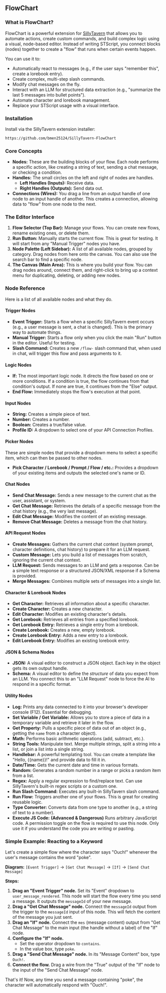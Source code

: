 ## FlowChart

### What is FlowChart?

FlowChart is a powerful extension for [SillyTavern](https://docs.sillytavern.app/) that allows you to automate actions, create custom commands, and build complex logic using a visual, node-based editor. Instead of writing STScript, you connect blocks (nodes) together to create a "flow" that runs when certain events happen.

You can use it to:

*   Automatically react to messages (e.g., if the user says "remember this", create a lorebook entry).
*   Create complex, multi-step slash commands.
*   Modify chat messages on the fly.
*   Interact with an LLM for structured data extraction (e.g., "summarize the last 5 messages into bullet points").
*   Automate character and lorebook management.
*   Replace your STScript usage with a visual interface.

### Installation

Install via the SillyTavern extension installer:

```txt
https://github.com/bmen25124/SillyTavern-FlowChart
```

### Core Concepts

*   **Nodes:** These are the building blocks of your flow. Each node performs a specific action, like creating a string of text, sending a chat message, or checking a condition.
*   **Handles:** The small circles on the left and right of nodes are handles.
    *   **Left Handles (Inputs):** Receive data.
    *   **Right Handles (Outputs):** Send data out.
*   **Connections (Wires):** You drag a line from an output handle of one node to an input handle of another. This creates a connection, allowing data to "flow" from one node to the next.

### The Editor Interface

1.  **Flow Selector (Top Bar):** Manage your flows. You can create new flows, rename existing ones, or delete them.
2.  **Run Button:** Manually starts the current flow. This is great for testing. It will start from any "Manual Trigger" nodes you have.
3.  **Node Palette (Left Sidebar):** A list of all available nodes, grouped by category. Drag nodes from here onto the canvas. You can also use the search bar to find a specific node.
4.  **The Canvas (Main Area):** This is where you build your flow. You can drag nodes around, connect them, and right-click to bring up a context menu for duplicating, deleting, or adding new nodes.

### Node Reference

Here is a list of all available nodes and what they do.

#### **Trigger Nodes**

*   **Event Trigger:** Starts a flow when a specific SillyTavern event occurs (e.g., a user message is sent, a chat is changed). This is the primary way to automate things.
*   **Manual Trigger:** Starts a flow only when you click the main "Run" button in the editor. Useful for testing.
*   **Slash Command:** Creates a new `/flow-` slash command that, when used in chat, will trigger this flow and pass arguments to it.

#### **Logic Nodes**

*   **If:** The most important logic node. It directs the flow based on one or more conditions. If a condition is true, the flow continues from that condition's output. If none are true, it continues from the "Else" output.
*   **End Flow:** Immediately stops the flow's execution at that point.

#### **Input Nodes**

*   **String:** Creates a simple piece of text.
*   **Number:** Creates a number.
*   **Boolean:** Creates a true/false value.
*   **Profile ID:** A dropdown to select one of your API Connection Profiles.

#### **Picker Nodes**

These are simple nodes that provide a dropdown menu to select a specific item, which can then be passed to other nodes.
*   **Pick Character / Lorebook / Prompt / Flow / etc.:** Provides a dropdown of your existing items and outputs the selected one's name or ID.

#### **Chat Nodes**

*   **Send Chat Message:** Sends a new message to the current chat as the user, assistant, or system.
*   **Get Chat Message:** Retrieves the details of a specific message from the chat history (e.g., the very last message).
*   **Edit Chat Message:** Modifies the content of an existing message.
*   **Remove Chat Message:** Deletes a message from the chat history.

#### **API Request Nodes**

*   **Create Messages:** Gathers the current chat context (system prompt, character definitions, chat history) to prepare it for an LLM request.
*   **Custom Message:** Lets you build a list of messages from scratch, ignoring the current chat context.
*   **LLM Request:** Sends messages to an LLM and gets a response. Can be a simple text response or a structured JSON/XML response if a Schema is provided.
*   **Merge Messages:** Combines multiple sets of messages into a single list.

#### **Character & Lorebook Nodes**

*   **Get Character:** Retrieves all information about a specific character.
*   **Create Character:** Creates a new character.
*   **Edit Character:** Modifies an existing character's details.
*   **Get Lorebook:** Retrieves all entries from a specified lorebook.
*   **Get Lorebook Entry:** Retrieves a single entry from a lorebook.
*   **Create Lorebook:** Creates a new, empty lorebook.
*   **Create Lorebook Entry:** Adds a new entry to a lorebook.
*   **Edit Lorebook Entry:** Modifies an existing lorebook entry.

#### **JSON & Schema Nodes**

*   **JSON:** A visual editor to construct a JSON object. Each key in the object gets its own output handle.
*   **Schema:** A visual editor to define the *structure* of data you expect from an LLM. You connect this to an "LLM Request" node to force the AI to respond in a specific format.

#### **Utility Nodes**

*   **Log:** Prints any data connected to it into your browser's developer console (F12). Essential for debugging.
*   **Set Variable / Get Variable:** Allows you to store a piece of data in a temporary variable and retrieve it later in the flow.
*   **Get Property:** Pulls a specific piece of data out of an object (e.g., getting the `name` from a character object).
*   **Math:** Performs basic arithmetic operations (add, subtract, etc.).
*   **String Tools:** Manipulate text. Merge multiple strings, split a string into a list, or join a list into a single string.
*   **Handlebar:** A powerful templating tool. You can create a template like "Hello, {{name}}!" and provide data to fill it in.
*   **Date/Time:** Gets the current date and time in various formats.
*   **Random:** Generates a random number in a range or picks a random item from a list.
*   **Regex:** Apply a regular expression to find/replace text. Can use SillyTavern's built-in regex scripts or a custom one.
*   **Run Slash Command:** Executes any built-in SillyTavern slash command.
*   **Run Flow:** Triggers another one of your flows. This is great for creating reusable logic.
*   **Type Converter:** Converts data from one type to another (e.g., a string of text to a number).
*   **Execute JS Code:** **(Advanced & Dangerous)** Runs arbitrary JavaScript code. A permission toggle on the flow is required to use this node. Only use it if you understand the code you are writing or pasting.

### Simple Example: Reacting to a Keyword

Let's create a simple flow where the character says "Ouch!" whenever the user's message contains the word "poke".

**Diagram:**
`[Event Trigger]` -> `[Get Chat Message]` -> `[If]` -> `[Send Chat Message]`

**Steps:**

1.  **Drag an "Event Trigger" node.** Set its "Event" dropdown to `user_message_rendered`. This node will start the flow every time you send a message. It outputs the `messageId` of your new message.
2.  **Drag a "Get Chat Message" node.** Connect the `messageId` output from the trigger to the `messageId` input of this node. This will fetch the content of the message you just sent.
3.  **Drag an "If" node.** Connect the `mes` (message content) output from "Get Chat Message" to the main input (the handle without a label) of the "If" node.
4.  **Configure the "If" node.**
    *   Set the operator dropdown to `contains`.
    *   In the value box, type `poke`.
5.  **Drag a "Send Chat Message" node.** In its "Message Content" box, type `Ouch!`.
6.  **Connect the flow.** Drag a wire from the "True" output of the "If" node to the input of the "Send Chat Message" node.

That's it! Now, any time you send a message containing "poke", the character will automatically respond with "Ouch!".
